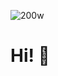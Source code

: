 
![200w](https://user-images.githubusercontent.com/116239970/236704479-b081b30e-ca73-416e-9f09-29f41825f708.gif)
# Hi! 🦉
<!--
**FelipeSaCh/FelipeSaCh** is a ✨ _special_ ✨ repository because its `README.md` (this file) appears on your GitHub profile.

Here are some ideas to get you started:

- 🔭 I’m currently working on ...
- 🌱 I’m currently learning ...
- 👯 I’m looking to collaborate on ...
- 🤔 I’m looking for help with ...
- 💬 Ask me about ...
- 📫 How to reach me: ...
- 😄 Pronouns: ...
- ⚡ Fun fact: ...
-->
